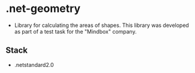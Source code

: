 # .net-geometry
- Library for calculating the areas of shapes. This library was developed as part of a test task for the "Mindbox" company.

## Stack
- .netstandard2.0
